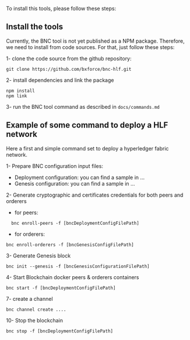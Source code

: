 To install this tools, please follow these steps:

## Install the tools

Currently, the BNC tool is not yet published as a NPM package. Therefore, we need to install from code sources. 
For that, just follow these steps:

1- clone the code source from the github repository:
````shell script
git clone https://github.com/bxforce/bnc-hlf.git
````
2- install dependencies and link the package
````shell script
npm install
npm link
````
3- run the BNC tool command as described in `docs/commands.md`

## Example of some command to deploy a HLF network

Here a first and simple command set to deploy a hyperledger fabric network.

1- Prepare BNC configuration input files:
  * Deployment configuration: you can find a sample in ...
  * Genesis configuration: you can find a sample in ...
  
2- Generate cryptographic and certificates credentials for both peers and orderers
  * for peers:
  ````shell script
    bnc enroll-peers -f [bncDeploymentConfigFilePath]
  ````
  * for orderers:
  ````shell script
  bnc enroll-orderers -f [bncGenesisConfigFilePath]
  ````

3- Generate Genesis block
````shell script
bnc init --genesis -f [bncGenesisConfigurationFilePath]
````

4- Start Blockchain docker peers & orderers containers
````shell script
bnc start -f [bncDeploymentConfigFilePath]
````

7- create a channel
````shell script
bnc channel create ....
````

10- Stop the blockchain
````shell script
bnc stop -f [bncDeploymentConfigFilePath]
````
